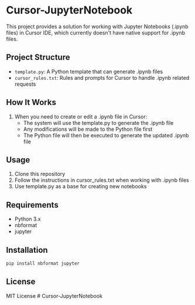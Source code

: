 # Cursor-JupyterNotebook

This project provides a solution for working with Jupyter Notebooks (.ipynb files) in Cursor IDE, which currently doesn't have native support for .ipynb files.

## Project Structure

- `template.py`: A Python template that can generate .ipynb files
- `cursor_rules.txt`: Rules and prompts for Cursor to handle .ipynb related requests

## How It Works

1. When you need to create or edit a .ipynb file in Cursor:
   - The system will use the template.py to generate the .ipynb file
   - Any modifications will be made to the Python file first
   - The Python file will then be executed to generate the updated .ipynb file

## Usage

1. Clone this repository
2. Follow the instructions in cursor_rules.txt when working with .ipynb files
3. Use template.py as a base for creating new notebooks

## Requirements

- Python 3.x
- nbformat
- jupyter

## Installation

```bash
pip install nbformat jupyter
```

## License

MIT License # Cursor-JupyterNotebook
